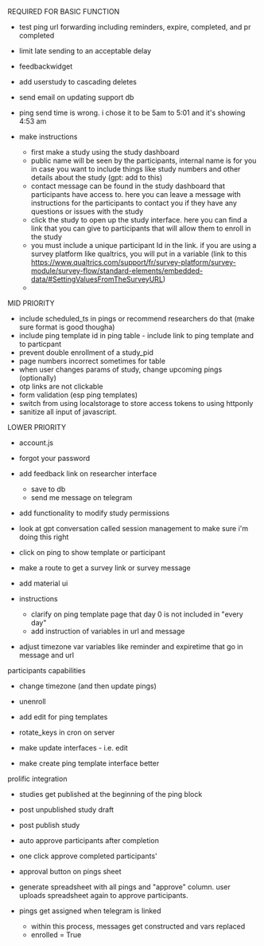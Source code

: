 
REQUIRED FOR BASIC FUNCTION

- test ping url forwarding including reminders, expire, completed, and pr completed
- limit late sending to an acceptable delay
- feedbackwidget
- add userstudy to cascading deletes
- send email on updating support db
- ping send time is wrong. i chose it to be 5am to 5:01 and it's showing 4:53 am

- make instructions
    - first make a study using the study dashboard
    - public name will be seen by the participants, internal name is for you in case you want to include things like study numbers and other details about the study (gpt: add to this)
    - contact message can be found in the study dashboard that participants have access to. here you can leave a message with instructions for the participants to contact you if they have any questions or issues with the study
    - click the study to open up the study interface. here you can find a link that you can give to participants that will allow them to enroll in the study
    - you must include a unique participant Id in the link. if you are using a survey platform like qualtrics, you will put in a variable (link to this https://www.qualtrics.com/support/fr/survey-platform/survey-module/survey-flow/standard-elements/embedded-data/#SettingValuesFromTheSurveyURL)
    - 

MID PRIORITY
- include scheduled_ts in pings or recommend researchers do that (make sure format is good thougha)
- include ping template id in ping table - include link to ping template and to particpant
- prevent double enrollment of a study_pid
- page numbers incorrect sometimes for table
- when user changes params of study, change upcoming pings (optionally)
- otp links are not clickable
- form validation (esp ping templates)
- switch from using localstorage to store access tokens to using httponly
- sanitize all input of javascript.

LOWER PRIORITY
- account.js
- forgot your password


- add feedback link on researcher interface
    - save to db
    - send me message on telegram
    

- add functionality to modify study permissions

- look at gpt conversation called session management to make sure i'm doing this right


- click on ping to show template or participant

- make a route to get a survey link or survey message 

- add material ui

- instructions
    - clarify on ping template page that day 0 is not included in "every day"
    - add instruction of variables in url and message

- adjust timezone var variables like reminder and expiretime that go in message and url


participants capabilities
- change timezone (and then update pings)
- unenroll

- add edit for ping templates
- rotate_keys in cron on server
- make update interfaces - i.e. edit

- make create ping template interface better


prolific integration
- studies get published at the beginning of the ping block
- post unpublished study draft
- post publish study
- auto approve participants after completion
- one click approve completed participants'
- approval button on pings sheet
- generate spreadsheet with all pings and "approve" column. user uploads spreadsheet again to approve participants.

- pings get assigned when telegram is linked
    - within this process, messages get constructed and vars replaced
    - enrolled = True
